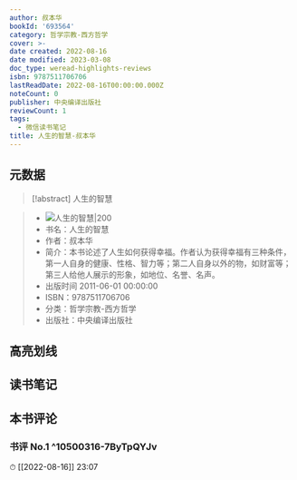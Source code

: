 ```yaml
---
author: 叔本华
bookId: '693564'
category: 哲学宗教-西方哲学
cover: >-
date created: 2022-08-16
date modified: 2023-03-08
doc_type: weread-highlights-reviews
isbn: 9787511706706
lastReadDate: 2022-08-16T00:00:00.000Z
noteCount: 0
publisher: 中央编译出版社
reviewCount: 1
tags:
  - 微信读书笔记
title: 人生的智慧-叔本华
---
```


## 元数据

>[!abstract] 人生的智慧

> - ![人生的智慧|200](https://wfqqreader-1252317822.image.myqcloud.com/cover/564/693564/t7_693564.jpg)
> - 书名：人生的智慧
> - 作者：叔本华
> - 简介：本书论述了人生如何获得幸福。作者认为获得幸福有三种条件，第一人自身的健康、性格、智力等；第二人自身以外的物，如财富等；第三人给他人展示的形象，如地位、名誉、名声。
> - 出版时间 2011-06-01 00:00:00
> - ISBN：9787511706706
> - 分类：哲学宗教-西方哲学
> - 出版社：中央编译出版社

## 高亮划线

## 读书笔记

## 本书评论

### 书评 No.1 ^10500316-7ByTpQYJv

⏱ [[2022-08-16]] 23:07
